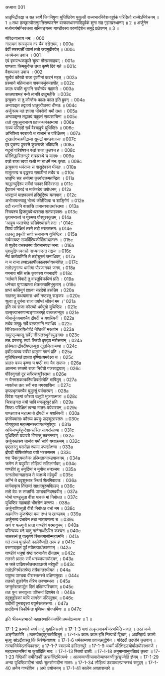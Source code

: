 अध्यायः 001

भ्रातृभिर्द्रौपद्या च सह स्वर्गे जिगमिषुणा युधिष्ठिरेण युयुत्सौ राज्यभारनिवेशनपूर्वकं परिक्षितो राज्येऽभिषेचनम् ॥ 1 ॥ तथा कृच्छ्रात्पौरानुमतिसम्पादनेन वल्कलधारणादिपूर्वकं शुना सह गृहात्प्रस्थानम् ॥ 2 ॥ अर्जुनेन मध्येमार्गमग्निवचसा सनिषङ्गस्य गाण्डीवस्य वरुणोद्देशेन समुद्रे प्रक्षेपणम् ॥ 3 ॥

श्रीवेदव्यासाय नमः ।	000  
नारायणं नमस्कृत्य नरं चैव नरोत्तमम् ।	000a  
देवीं सरस्वतीं व्यासं ततो जयमुदीरयेत् ॥	000c  
जनमेजय उवाच ।	001  
एवं वृष्ण्यन्धककुले श्रुत्वा मौसलमाहवम् ।	001a  
पाण्डवाः किमकुर्वन्त तथा कृष्णे दिवं गते ॥	001c  
वैशम्पायन उवाच ।	002  
श्रुत्वैवं कौरवो राजा वृष्णीनां कदनं महत् ।	002a  
प्रस्थाने मतिमाधाय वाक्यमर्जुनमब्रवीत् ॥	002c  
कालः पचति भूतानि सर्वाण्येव महामते ।	003a  
कालपाशमहं मन्ये त्वमपि द्रष्टुमर्हसि ॥	003c  
इत्युक्तः स तु कौन्तेयः कालः काल इति ब्रुवन् ।	004a  
अन्वपद्यत तद्वाक्यं भ्रातुर्ज्येष्ठस्य धीमतः ॥	004c  
अर्जुनस्य मतं ज्ञात्वा भीमसेनो यमौ तथा ।	005a  
अन्वपद्यन्त तद्वाक्यं यदुक्तं सव्यसाचिना ॥	005c  
ततो युयुत्सुमानाय्य प्रव्रजन्धर्मकाम्यया ।	006a  
राज्यं परिददौ सर्वं वैश्यापुत्रे युधिष्ठिरः ॥	006c  
अभिषिच्य स्वराज्ये च राजानं च परिक्षितम् ।	007a  
दुःखार्तश्चाब्रवीद्राजा सुभद्रां पाण्डवाग्रजः ॥	007c  
एष पुत्रस्य पुत्रस्ते कुरुराजो भविष्यति ।	008a  
यदूनां परिशेषश्च वज्रो राजा कृतश्च ह ॥	008c  
परिक्षिद्धास्तिनपुरे शक्रप्रस्थे च यादवः ।	009a  
वज्रो राजा त्वया रक्ष्यो मा चाधर्मे मनः कृथाः ॥	009c  
इत्युक्त्वा धर्मराजः स वासुदेवस्य धीमतः ।	010a  
मातुलस्य च वृद्धस्य रामादीनां तथैव च ॥	010c  
भ्रातृभिः सह धर्मात्मा कृत्वोदकमतन्द्रितः ।	011a  
श्राद्धान्युद्दिश्य सर्वेषां चकार विदिवत्तदा ॥	011c  
द्वैपायनं नारदं च मार्कण्डेयं तपोधनम् ।	012a  
भारद्वाजं याज्ञवल्क्यं हरिमुद्दिश्य यत्नवान् ।	012c  
अभोजयत्स्वादु भोज्यं कीर्तयित्वा च शार्ङ्गिणं ॥	012e  
ददौ रत्नानि वासांसि ग्रामानश्वान्रथांस्तथा ।	013a  
स्त्रियश्च द्विजमुख्येभ्यस्तदा शतसहस्रशः ॥	013c  
कृपमभ्यर्च्य च गुरुमथ पौरपुरस्कृतम् ।	014a  
\'आहूय भरतश्रेष्ठ सन्निवेश्यासने तदा ।\'	014c  
शिष्यं परिक्षितं तस्मै तदौ भरतसत्तमः ॥	014e  
ततस्तु प्रकृतीः सर्वाः समानाय्य युधिष्ठिरः ।	015a  
सर्वमाचष्ट राजर्षिश्चिकीर्षितमथात्मनः ॥	015c  
ते श्रुत्वैव वचस्तस्य पौरजानपदा जनाः ।	016a  
भृशमुद्विग्नमनसो नाभ्यनन्दन्त तद्वचः ॥	016c  
नैवं कर्तव्यमिति ते तदोचुस्तं जनाधिपम् ।	017a  
न च राजा तथाऽकार्षीत्कालपर्यायधर्मवित् ॥	017c  
ततोऽनुमान्य धर्मात्मा पौरजानपदं जनम् ।	018a  
गमनाय मतिं चक्रे कृष्णस्य गमनादपि ॥	018c  
\'वर्तमाने विवादे तु वास्तुविक्रयिणं प्रति ।	019a  
धनेच्छा युगपत्प्राप्ता क्षेत्रतस्वामिभूभृताम् ॥	019c  
प्राप्तं कलियुगं ज्ञात्वा सहदेवो हसन्निव ।	020a  
राज्ञस्तु कथयामास धर्मो नष्टस्तु सङ्करः ॥	020c  
श्रुत्वा तु दुर्मना राजा पर्याप्तं जीवनं मम ।\'	021a  
इति स्म राजा कौरव्यो धर्मपुत्रो युधिष्ठिरः ।	021c  
उत्सृज्याभरणान्यङ्गाज्जगृहे वल्कलान्युत ॥	021e  
भीमार्जुनयमाश्चैव द्रौपदी च यशस्विनी ।	022a  
तथैव जगृहुः सर्वे वल्कलानि नराधिप ॥	022c  
विधिवत्कारयित्वेष्टिं नैष्ठिकीं भरतर्षभ ।	023a  
समुत्सृज्याप्सु सर्वेऽग्नीन्प्रतस्थुर्नरपुङ्गवाः ॥	023c  
ततः प्ररुरुदुः सर्वाः स्त्रियो दृष्ट्वा नरोत्तमान् ।	024a  
प्रस्थितान्द्रौपदीषष्ठान्पुरा द्यूतजितान्यथा ॥	024c  
हर्षोऽभवच्च सर्वेषां भ्रातॄणां गमनं प्रति ।	025a  
युधिष्ठिरमतं ज्ञात्वा वृष्णिक्षयमवेक्ष्य च ।	025c  
भ्रातरः पञ्च कृष्णा च षष्ठी श्वा चैव सप्तमः ।	026a  
आत्मना सप्तमो राजा निर्ययौ गजसाह्वयात् ।	026c  
पौरैरनुगतो दूरं सर्वैरन्तःपुरैस्तथा ॥	026e  
न चैनमशकत्कश्चिन्निवर्तस्वेति भाषितुम् ।	027a  
न्यवर्तन्त ततः सर्वे नरा नगरवासिनः ॥	027c  
कृपप्रभृतयश्चैव युयुत्सुं पर्यवारयन् ।	028a  
विवेश गङ्गां कौरव्य उलूपी भुजगात्मजा ॥	028c  
चित्राङ्गदा ययौ चापि मणलूरपुरं प्रति ।	029a  
शिष्टाः परिक्षितं त्वन्या मातरः पर्यवारयन् ॥	029c  
पाण्डवाश्च महात्मानो द्रौपदी च यशस्विनी ।	030a  
कृतोपवासाः कौरव्य प्रययुः प्राङ्मुखास्ततः ॥	030c  
योगयुक्ता महात्मानस्त्यागधर्ममुपेयुषः ।	031a  
अभिजग्मुर्बहून्देशान्सरितः सागरांस्तथा ॥	031c  
युधिष्ठिरो ययावग्रे भीमस्तु तदनन्तरम् ।	032a  
अर्जुनस्तस्य चान्वेव यमौ चापि यथाक्रमम् ॥	032c  
पृष्ठतस्तु वरारोहा श्यामा पद्मदलेक्षणा ।	033a  
द्रौपदी योषितांश्रेष्ठा ययौ भरतसत्तम ।	033c  
श्वा चैवानुययावेकः प्रस्थितान्पाण्डवान्वनम् ।	034a  
क्रमेण ते ययुर्वीरा लौहित्यं सलिलार्णवम् ॥	034c  
गाण्डीवं तु धनुर्दिव्यं न मुमोच धनञ्जयः ।	035a  
रत्नलोभान्महाराज ते चाक्षय्ये महेषुधी ॥	035c  
अग्निं ते ददृशुस्तत्र स्थितं शैलमिवाग्रतः ।	036a  
मार्गमावृत्य तिष्ठन्तं साक्षात्पुरुषविग्रहम् ॥	036c  
ततो देवः स सप्तार्चिः पाण्डवानिदमब्रवीत् ।	037a  
भोभो पाण्डुसुता वीराः पावकं मां निबोधत ॥	037c  
युधिष्ठिर महाबाहो भीमसेन परन्तप ।	038a  
अर्जुनाश्विसुतौ वीरौ निबोधत वचो मम ॥	038c  
अहमग्निः कुरुश्रेष्ठा मया दग्धं च खाण्डवम् ।	039a  
अर्जुनस्य प्रभावेन तथा नारायणस्य च ॥	039c  
अयं वः फल्गुनो भ्राता गाण्डीवं परमायुधम् ।	040a  
परित्यज्य वने यातु नानेनार्थोऽस्ति कश्चन ॥	040c  
चक्ररत्नं तु यत्कृष्णे स्थितमासीन्महात्मनि ।	041a  
गतं तच्च पुनर्हस्ते कालेनैष्यति तस्य ह ॥	041c  
वरुणादाहृतं पूर्वं मयैतत्पार्थकारणात् ।	042a  
गाण्डीवं धनुषां श्रेष्ठं वरुणायैव दीयताम् ॥	042c  
ततस्ते भ्रातरः सर्वे धनञ्जयमचोदयन् ।	043a  
स जले प्राक्षिपच्चैतत्तथाऽक्षय्ये महेषुधी ॥	043c  
ततोऽग्निर्भरतश्रेष्ठ तत्रैवान्तरधीयत ।	044a  
ययुश्च पाण्डवा वीरास्ततस्ते दक्षिणामुखाः ॥	044c  
ततस्ते तूत्तरेणैव तीरेण लवणाम्भसः ।	045a  
जग्मुर्भरतशार्दूल दिशं दक्षिणपश्चिमाम् ॥	045c  
ततः पुनः समावृत्ताः पश्चिमां दिशमेव ते ।	046a  
ददृशुर्द्वारकां चापि सागरेण परिप्लुताम् ॥	046c  
उदीचीं पुनरावृत्त्य ययुर्भरतसत्तमाः ।	047a  
प्रादक्षिण्यं चिकीर्षन्तः पृथिव्या योगधर्मिणः ॥ ॥	047c  

इति श्रीमन्महाभारते महाप्रस्थानिकपर्वणि प्रथमोऽध्यायः ॥ 1 ॥

17-1-2 प्रस्थाने स्वर्गं गन्तुं गृहान्निःसरणे ॥ 17-1-3 पाशं तत्कृतमाकर्षं मरणमिति यावत् । तदहं मन्ये अङ्गीकरोमि । त्वमप्येतद्द्रष्टुमालोचितुम् ॥ 17-1-5 कालः काल इति नित्यार्थे द्वित्वम् । अपरिहार्यः कालो मृत्युः सोऽद्यैवास्तु किं चिरेणेत्याशयः ॥ 17-1-6 धर्मकाम्यया प्रवजन्नतूद्वेगेन । परिददौ तदधीनं कृतवान् । तस्याभिषेकेऽनधिकारात् ॥ 17-1-7 स्वराज्ये हास्तिनपुरे ॥ 17-1-9 अधर्मे परिक्षिद्वज्रयोर्बालयोररक्षणजे । महाप्रस्थानमियं मा कुर्यादिति भावः ॥ 17-1-13 स्त्रियो दासीः ॥ 17-1-18 अनुमान्यानुमतिप्रदं कृत्वा ॥ 17-1-23 नैष्ठिकीं पार्यन्तिकीं उत्सर्गेष्टिमित्यर्थः । आत्मन्यग्नीन्समारोप्याप्स्वग्नीनुत्सृज्येति ज्ञेयम् ॥ 17-1-29 अन्या युधिष्ठिरादीनां भार्याः श्रुतसोमादीनां मातरः ॥ 17-1-34 लौहित्यं उदयाचलप्रान्तस्थं समुद्रम् ॥ 17-1-40 अनेन गाण्डीवेन । अर्थः प्रयोजनम् ॥ 17-1-41 कालेन अवतारान्तरे ॥ 
